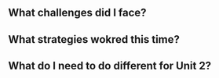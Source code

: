 ## What challenges did I face?

## What strategies wokred this time?

## What do I need to do different for Unit 2?

